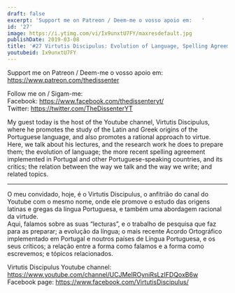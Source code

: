 ```yaml
---
draft: false
excerpt: 'Support me on Patreon / Deem-me o vosso apoio em:   '
id: '27'
image: https://i.ytimg.com/vi/Ix9unxtU7FY/maxresdefault.jpg
publishDate: 2019-03-08
title: '#27 Virtutis Discipulus: Evolution of Language, Spelling Agreements, Virtue'
youtubeid: Ix9unxtU7FY
---
```

Support me on Patreon / Deem-me o vosso apoio em:   
https://www.patreon.com/thedissenter

Follow me on / Sigam-me:  
Facebook: https://www.facebook.com/thedissenteryt/  
Twitter: https://twitter.com/TheDissenterYT

My guest today is the host of the Youtube channel, Virtutis Discipulus, where he promotes the study of the Latin and Greek origins of the Portuguese language, and also promotes a rational approach to virtue.  
Here, we talk about his lectures, and the research work he does to prepare them; the evolution of language; the more recent spelling agreement implemented in Portugal and other Portuguese-speaking countries, and its critics; the relation between the way we talk and the way we write; and related topics.

---

O meu convidado, hoje, é o Virtutis Discipulus, o anfitrião do canal do Youtube com o mesmo nome, onde ele promove o estudo das origens latinas e gregas da língua Portuguesa, e também uma abordagem racional da virtude.  
Aqui, falamos sobre as suas “lecturas”, e o trabalho de pesquisa que faz para as preparar; a evolução da língua; o mais recente Acordo Ortográfico implementado em Portugal e noutros países de Língua Portuguesa, e os seus críticos; a relação entre a forma como falamos e a forma como escrevemos; e tópicos relacionados.

Virtutis Discipulus Youtube channel: https://www.youtube.com/channel/UCJMeIROyniRsLzIFDQoxB6w  
Facebook page: https://www.facebook.com/VirtutisDiscipulus/